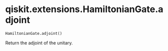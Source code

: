# qiskit.extensions.HamiltonianGate.adjoint

`HamiltonianGate.adjoint()`

Return the adjoint of the unitary.
